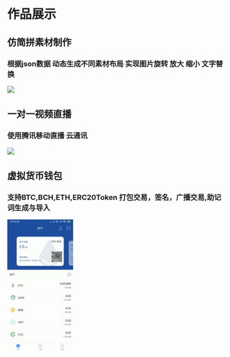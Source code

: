 # 作品展示
## 仿简拼素材制作
### 根据json数据 动态生成不同素材布局 实现图片旋转 放大 缩小 文字替换
> 
<img src="img/sczz.gif" width="30%">

## 一对一视频直播
### 使用腾讯移动直播 云通讯
> 
<img src="img/zb.gif" width="30%">

## 虚拟货币钱包
### 支持BTC,BCH,ETH,ERC20Token 打包交易，签名，广播交易,助记词生成与导入
>
<img src="img/wallet.gif" width="30%">
